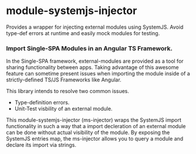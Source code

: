 # module-systemjs-injector
Provides a wrapper for injecting external modules using SystemJS. Avoid type-def errors at runtime and easily mock modules for testing. 

### Import Single-SPA Modules in an Angular TS Framework.  

In the Single-SPA framework, external-modules are provided as a tool for sharing functionality between apps. Taking advantage of this awesome feature can sometime present issues when importing the module inside of a strictly-defined TS/JS Frameworks like Angular. 

This library intends to resolve two common issues.
  - Type-definition errors.
  - Unit-Test visbility of an external module. 

This module-systemjs-injector (ms-injector) wraps the SystemJS import functionality in such a way that a import decleration of an external module can be done without actual visibility of the module. By exposing the SystemJS entries map, the ms-injector allows you to query a module and declare its import via strings.   
